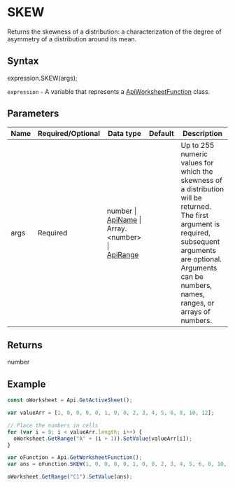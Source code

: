 # SKEW

Returns the skewness of a distribution: a characterization of the degree of asymmetry of a distribution around its mean.

## Syntax

expression.SKEW(args);

`expression` - A variable that represents a [ApiWorksheetFunction](../ApiWorksheetFunction.md) class.

## Parameters

| **Name** | **Required/Optional** | **Data type** | **Default** | **Description** |
| ------------- | ------------- | ------------- | ------------- | ------------- |
| args | Required | number &#124; [ApiName](../../ApiName/ApiName.md) &#124; Array.&lt;number&gt; &#124; [ApiRange](../../ApiRange/ApiRange.md) |  | Up to 255 numeric values for which the skewness of a distribution will be returned. The first argument is required, subsequent arguments are optional. Arguments can be numbers, names, ranges, or arrays of numbers. |

## Returns

number

## Example



```javascript
const oWorksheet = Api.GetActiveSheet();

var valueArr = [1, 0, 0, 0, 0, 1, 0, 0, 2, 3, 4, 5, 6, 8, 10, 12];

// Place the numbers in cells
for (var i = 0; i < valueArr.length; i++) {
  oWorksheet.GetRange("A" + (i + 1)).SetValue(valueArr[i]);
}

var oFunction = Api.GetWorksheetFunction();
var ans = oFunction.SKEW(1, 0, 0, 0, 0, 1, 0, 0, 2, 3, 4, 5, 6, 8, 10, 12);

oWorksheet.GetRange("C1").SetValue(ans);

```
